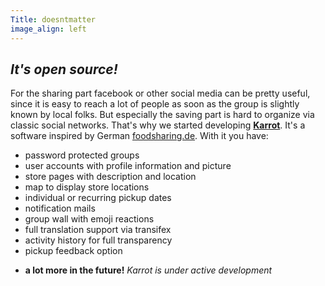 ```yaml
---
Title: doesntmatter
image_align: left
---
```


## <div class="fa fa-github-alt"></div> _It's open source!_

For the sharing part facebook or other social media can be pretty useful, since it is easy to reach a lot of people as soon as the group is slightly known by local folks. But especially the saving part is hard to organize via classic social networks. That's why we started developing **[Karrot](/karrot)**. It's a software inspired by German <a href="https://foodsharing.de/" target="_blank">foodsharing.de</a>. With it you have:

- password protected groups
- user accounts with profile information and picture
- store pages with description and location
- map to display store locations
- individual or recurring pickup dates
- notification mails
- group wall with emoji reactions
- full translation support via transifex
- activity history for full transparency
- pickup feedback option
* **a lot more in the future!** _Karrot is under active development_
